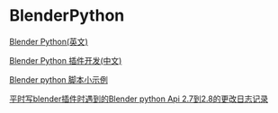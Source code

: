 # BlenderPython

[Blender Python(英文)](https://github.com/BlenderCN/BlenderPython/blob/master/README_en.md)

[Blender Python 插件开发(中文)](https://github.com/BlenderCN/BlenderPython/blob/master/Blender_Addons_Development.md)

[Blender python 脚本小示例](https://github.com/BlenderCN/BlenderPython/blob/master/Blender_python_sample/README.md)

[平时写blender插件时遇到的Blender python Api 2.7到2.8的更改日志记录](https://github.com/BlenderCN/BlenderPython/blob/master/BlenderPythonApiChange.md)
